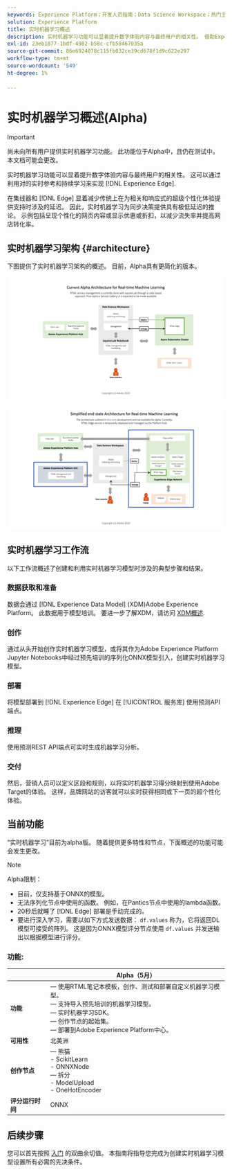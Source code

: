 ```yaml
---
keywords: Experience Platform；开发人员指南；Data Science Workspace；热门主题；实时机器学习；
solution: Experience Platform
title: 实时机器学习概述
description: 实时机器学习功能可以显着提升数字体验内容与最终用户的相关性。 借助Experience Edge上的实时引荐和持续学习，可实现这一点。
exl-id: 23eb1877-1bdf-4982-b58c-cfb58467035a
source-git-commit: 86e6924078c115fb032ce39cd678f1d9c622e297
workflow-type: tm+mt
source-wordcount: '549'
ht-degree: 1%

---
```


# 实时机器学习概述(Alpha)

>[!IMPORTANT]
>
>尚未向所有用户提供实时机器学习功能。 此功能位于Alpha中，且仍在测试中。 本文档可能会更改。

实时机器学习功能可以显着提升数字体验内容与最终用户的相关性。 这可以通过利用对的实时参考和持续学习来实现 [!DNL Experience Edge].

在集线器和 [!DNL Edge] 显着减少传统上在为相关和响应式的超级个性化体验提供支持时涉及的延迟。 因此，实时机器学习为同步决策提供具有极低延迟的推论。 示例包括呈现个性化的网页内容或显示优惠或折扣，以减少流失率并提高网店转化率。

## 实时机器学习架构 {#architecture}

下图提供了实时机器学习架构的概述。 目前，Alpha具有更简化的版本。

![阿尔法拱门](../images/rtml/alpha-arch.png)

![简化的概述](../images/rtml/end-to-end-arch.png)

## 实时机器学习工作流

以下工作流概述了创建和利用实时机器学习模型时涉及的典型步骤和结果。

### 数据获取和准备

数据会通过 [!DNL Experience Data Model] (XDM)Adobe Experience Platform。 此数据用于模型培训。 要进一步了解XDM，请访问 [XDM概述](../../xdm/home.md).

### 创作

通过从头开始创作实时机器学习模型，或将其作为Adobe Experience Platform Jupyter Notebooks中经过预先培训的序列化ONNX模型引入，创建实时机器学习模型。

### 部署

将模型部署到 [!DNL Experience Edge] 在 [!UICONTROL 服务库] 使用预测API端点。

### 推理

使用预测REST API端点可实时生成机器学习分析。

### 交付

然后，营销人员可以定义区段和规则，以将实时机器学习得分映射到使用Adobe Target的体验。 这样，品牌网站的访客就可以实时获得相同或下一页的超个性化体验。

## 当前功能

“实时机器学习”目前为alpha版。 随着提供更多特性和节点，下面概述的功能可能会发生更改。

>[!NOTE]
>
> Alpha限制：
> - 目前，仅支持基于ONNX的模型。
> - 无法序列化节点中使用的函数。 例如，在Pantics节点中使用的lambda函数。
> - 20秒后就睡了 [!DNL Edge] 部署是手动完成的。
> - 要进行深入学习，需要以如下方式发送数据： `df.values` 称为，它将返回DL模型可接受的阵列。 这是因为ONNX模型评分节点使用 `df.values` 并发送输出以根据模型进行评分。



### 功能:

|  | Alpha（5月） |
| --- | --- |
| **功能** |  — 使用RTML笔记本模板，创作、测试和部署自定义机器学习模型。 <br>  — 支持导入预先培训的机器学习模型。 <br>  — 实时机器学习SDK。 <br>  — 创作节点的起始集。 <br>  — 部署到Adobe Experience Platform中心。 |
| **可用性** | 北美洲 |
| **创作节点** |  — 熊猫 <br> - ScikitLearn <br> - ONNXNode <br>  — 拆分 <br> - ModelUpload <br> - OneHotEncoder |
| **评分运行时间** | ONNX |

## 后续步骤

您可以首先按照 [入门](./getting-started.md) 的双曲余切值。 本指南将指导您完成为创建实时机器学习模型设置所有必需的先决条件。
